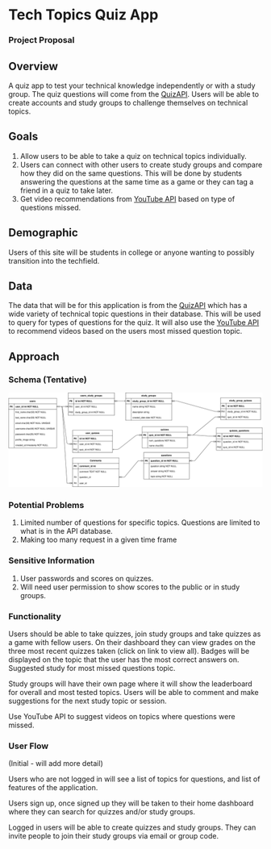 # Tech Topics Quiz App

### Project Proposal

## Overview

A quiz app to test your technical knowledge independently or with a study group. The quiz questions will come from the [QuizAPI](https://quizapi.io/docs/1.0/overview). Users will be able to create accounts and study groups to challenge themselves on technical topics.

## Goals

1. Allow users to be able to take a quiz on technical topics individually.
2. Users can connect with other users to create study groups and compare how they did on the same questions. This will be done by students answering the questions at the same time as a game or they can tag a friend in a quiz to take later.
3. Get video recommendations from [YouTube API](https://developers.google.com/youtube/v3) based on type of questions missed.

## Demographic

Users of this site will be students in college or anyone wanting to possibly transition into the techfield.

## Data

The data that will be for this application is from the [QuizAPI](https://quizapi.io/docs/1.0/overview) which has a wide variety of technical topic questions in their database. This will be used to query for types of questions for the quiz. It will also use the [YouTube API](https://developers.google.com/youtube/v3) to recommend videos based on the users most missed question topic.

## Approach

### Schema (Tentative)

![alt text](Quiz_app_schema.drawio.svg)

### Potential Problems

1. Limited number of questions for specific topics. Questions are limited to what is in the API database.
2. Making too many request in a given time frame

### Sensitive Information

1. User passwords and scores on quizzes.
2. Will need user permission to show scores to the public or in study groups.

### Functionality

Users should be able to take quizzes, join study groups and take quizzes as a game with fellow users. On their dashboard they can view grades on the three most recent quizzes taken (click on link to view all). Badges will be displayed on the topic that the user has the most correct answers on. Suggested study for most missed questions topic.

Study groups will have their own page where it will show the leaderboard for overall and most tested topics. Users will be able to comment and make suggestions for the next study topic or session.

Use YouTube API to suggest videos on topics where questions were missed.

### User Flow

(Initial - will add more detail)

Users who are not logged in will see a list of topics for questions, and list of features of the application.

Users sign up, once signed up they will be taken to their home dashboard where they can search for quizzes and/or study groups.

Logged in users will be able to create quizzes and study groups. They can invite people to join their study groups via email or group code.
